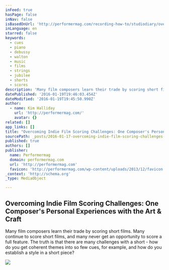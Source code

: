 ```yaml
---
inFeed: true
hasPage: false
inNav: false
isBasedOnUrl: 'http://performermag.com/recording-how-to/studiodiary/overcoming-indie-film-scoring-challenges-one-composers-personal-experiences-with-the-art-craft/'
inLanguage: en
starred: false
keywords:
  - cues
  - piano
  - debussy
  - walton
  - music
  - films
  - strings
  - jubilee
  - shorts
  - scores
description: 'Many film composers learn their trade by scoring short films. Many continue to score short films, and many never get an opportunity to score a full feature. The truth is that there are many challenges with a short - how do you get coherent themes into so few cues, for example, and how do you establish a style in a short piece?'
datePublished: '2016-01-19T19:46:03.454Z'
dateModified: '2016-01-19T19:45:50.990Z'
author:
  - name: Kim Halliday
    url: 'http://performermag.com/'
    avatar: {}
related: []
app_links: []
title: "Overcoming Indie Film Scoring Challenges: One Composer's Personal Experiences with the Art & Craft"
sourcePath: _posts/2016-01-17-overcoming-indie-film-scoring-challenges-one-composers-per.md
published: true
authors: []
publisher:
  name: Performermag
  domain: performermag.com
  url: 'http://performermag.com'
  favicon: 'http://performermag.com/wp-content/uploads/2013/12/favicon.gif'
_context: 'http://schema.org'
_type: MediaObject

---
```

<article style=""><h1>Overcoming Indie Film Scoring Challenges: One Composer's Personal Experiences with the Art &amp; Craft</h1><p>Many film composers learn their trade by scoring short films. Many continue to score short films, and many never get an opportunity to score a full feature. The truth is that there are many challenges with a short - how do you get coherent themes into so few cues, for example, and how do you establish a style in a short piece?</p><img src="https://s3-us-west-2.amazonaws.com/the-grid-img/p/7dc30433bc7d2653d0479707a3093eb62c420095.jpg" /></article>
